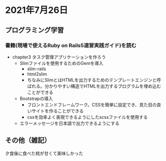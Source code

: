 # 2021年7月26日
## プログラミング学習
### 書籍(現場で使えるRuby on Rails5速習実践ガイド)を読む
- chapter3 タスク管理アプリケーションを作ろう
    - Slimファイルを使用するためのGemを導入
        - slim-rails
        - html2slim
        - ちなみにSlimとはHTMLを出力するためのテンプレートエンジンと呼ばれる。分かりやすい構造でHTMLを出力するプログラムを埋め込むことができる
    - Bootstrapの導入
        - フロントエンドフレームワーク。CSSを簡単に設定でき、見た目の良いサイトを作ることができる
        - cssを効率よく表現できるようにしたscssファイルを使用する
    - エラーメッセージを日本語で出力できるようにする
    
    
## その他（雑記）
夕食後に食べた桃が甘くて美味しかった  
